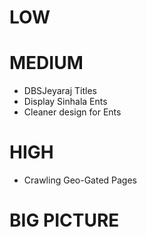 # LOW

# MEDIUM

* DBSJeyaraj Titles
* Display Sinhala Ents
* Cleaner design for Ents

# HIGH

* Crawling Geo-Gated Pages

# BIG PICTURE
